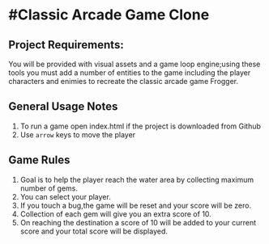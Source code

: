 
#Classic Arcade Game Clone
==============================

**Project Requirements:**
-------------------------

You will be provided with visual assets and a game loop engine;using these tools you must add a number of entities to the game including the player characters and enimies to recreate the classic arcade game Frogger.

**General Usage Notes**
------------------------

1. To run a game open index.html if the project is downloaded from Github
2. Use `arrow` keys to move the player


**Game Rules**
---------------

1. Goal is to help the player reach the water area by collecting maximum number of gems.
2. You can select your player.
3. If you touch a bug,the game will be reset and your score will be zero.
4. Collection of each gem will give you an extra score of 10.
5. On reaching the destination a score of 10 will be added to your current score and your total score will be displayed.


